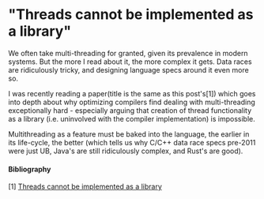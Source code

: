 # "Threads cannot be implemented as a library"

We often take multi-threading for granted, given its prevalence in modern systems. But the more I read about
it, the more complex it gets. Data races are ridiculously tricky, and designing language specs around it even more
so.

I was recently reading a paper(title is the same as this post's[1]) which goes into
depth about why optimizing compilers find dealing with multi-threading exceptionally hard - especially arguing
that creation of thread functionality as a library (i.e. uninvolved with the compiler implementation) is
impossible.  

Multithreading as a feature must be baked into the language, the earlier in its life-cycle, the better (which
tells us why C/C++ data race specs pre-2011 were just UB, Java's are still ridiculously complex,
and Rust's are good).


#### Bibliography

[1] [Threads cannot be implemented as a library](https://dl.acm.org/doi/10.1145/1065010.1065042)
